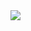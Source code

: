 <picture>
  <source
    srcset="https://github-readme-stats.vercel.app/api?username=vermorag&count_private=true&show_icons=true&theme=transparent&include_all_commits=true"
    media="(prefers-color-scheme: dark)"
  />
  <source
    srcset="https://github-readme-stats.vercel.app/api?username=vermorag&count_private=true&show_icons=true&theme=vue&include_all_commits=true"
    media="(prefers-color-scheme: light), (prefers-color-scheme: no-preference)"
  />
  <img src="https://github-readme-stats.vercel.app/api?username=vermorag&count_private=true&show_icons=true&theme=vue&include_all_commits=true" />
</picture>
